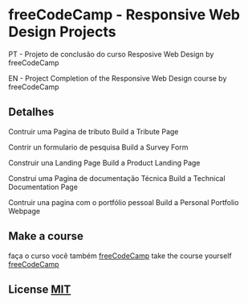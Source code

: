 # freeCodeCamp - Responsive Web Design Projects

PT - Projeto de conclusão do curso Resposive Web Design by freeCodeCamp

EN - Project Completion of the Responsive Web Design course by freeCodeCamp

## Detalhes

Contruir uma Pagina de tributo
Build a Tribute Page

Contrir un formulario de pesquisa
Build a Survey Form

Construir una Landing Page
Build a Product Landing Page

Construi uma Pagina de documentação Técnica
Build a Technical Documentation Page

Contruir una pagina com o portfólio pessoal
Build a Personal Portfolio Webpage

## Make a course

faça o curso você também [freeCodeCamp](https://www.freecodecamp.org/learn/)
take the course yourself [freeCodeCamp](https://www.freecodecamp.org/learn/)

## License [MIT](https://choosealicense.com/licenses/mit/)